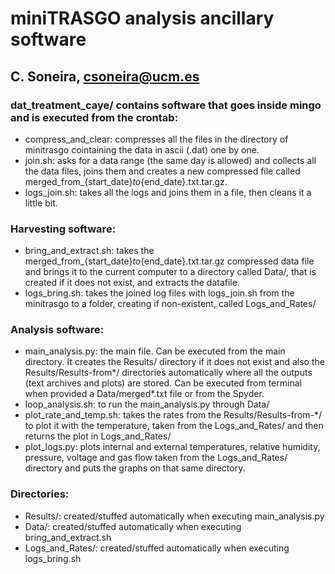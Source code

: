 # miniTRASGO analysis ancillary software
## C. Soneira, csoneira@ucm.es

### dat_treatment_caye/ contains software that goes inside mingo and is executed from the crontab:
- compress_and_clear: compresses all the files in the directory of minitrasgo cointaining the data in ascii (.dat) one by one.
- join.sh: asks for a data range (the same day is allowed) and collects all the data files, joins them and creates a new compressed file called merged_from_{start_date}_to_{end_date}.txt.tar.gz.
- logs_join.sh: takes all the logs and joins them in a file, then cleans it a little bit.

### Harvesting software:
- bring_and_extract.sh: takes the merged_from_{start_date}_to_{end_date}.txt.tar.gz compressed data file and brings it to the current computer to a directory called Data/, that is created if it does not exist, and extracts the datafile.
- logs_bring.sh: takes the joined log files with logs_join.sh from the minitrasgo to a folder, creating if non-existent, called Logs_and_Rates/

### Analysis software:
- main_analysis.py: the main file. Can be executed from the main directory. It creates the Results/ directory if it does not exist and also the Results/Results-from*/ directories automatically where all the outputs (text archives and plots) are stored. Can be executed from terminal when provided a Data/merged*.txt file or from the Spyder.
- loop_analysis.sh: to run the main_analysis.py through Data/
- plot_rate_and_temp.sh: takes the rates from the Results/Results-from-*/ to plot it with the temperature, taken from the Logs_and_Rates/ and then returns the plot in Logs_and_Rates/
- plot_logs.py: plots internal and external temperatures, relative humidity, pressure, voltage and gas flow taken from the Logs_and_Rates/ directory and puts the graphs on that same directory.

### Directories:
- Results/: created/stuffed automatically when executing main_analysis.py
- Data/: created/stuffed automatically when executing bring_and_extract.sh
- Logs_and_Rates/: created/stuffed automatically when executing logs_bring.sh
